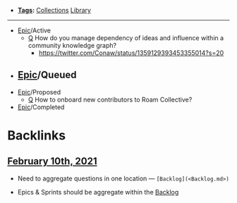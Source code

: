 - **[Tags](<Tags.md>):** [Collections](<Collections.md>) [Library](<Library.md>)
- ---
- [Epic](<Epic.md>)/Active
    - [Q](<Q.md>) How do you manage dependency of ideas and influence within a community knowledge graph?
        - https://twitter.com/Conaw/status/1359129393453355014?s=20
- [Epic](<Epic.md>)/Queued
    - 
- [Epic](<Epic.md>)/Proposed
    - [Q](<Q.md>) How to onboard new contributors to Roam Collective?
- [Epic](<Epic.md>)/Completed

# Backlinks
## [February 10th, 2021](<February 10th, 2021.md>)
- Need to aggregate questions in one location — `[Backlog](<Backlog.md>)`

- Epics & Sprints should be aggregate within the [Backlog](<Backlog.md>)

